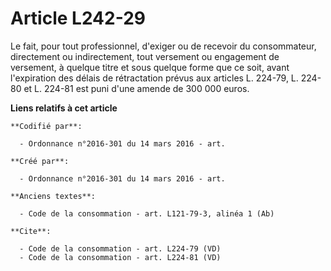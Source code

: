 # Article L242-29

Le fait, pour tout professionnel, d'exiger ou de recevoir du consommateur, directement ou indirectement, tout versement ou
engagement de versement, à quelque titre et sous quelque forme que ce soit, avant l'expiration des délais de rétractation
prévus aux articles L. 224-79, L. 224-80 et L. 224-81 est puni d'une amende de 300 000 euros.

**Liens relatifs à cet article**

	**Codifié par**:

	  - Ordonnance n°2016-301 du 14 mars 2016 - art.

	**Créé par**:

	  - Ordonnance n°2016-301 du 14 mars 2016 - art.

	**Anciens textes**:

	  - Code de la consommation - art. L121-79-3, alinéa 1 (Ab)

	**Cite**:

	  - Code de la consommation - art. L224-79 (VD)
	  - Code de la consommation - art. L224-81 (VD)
